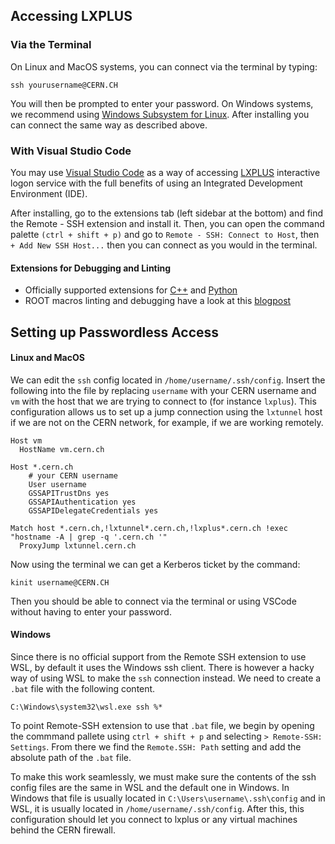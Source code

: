 ## Accessing LXPLUS

### Via the Terminal
On Linux and MacOS systems, you can connect via the terminal by typing:

```ssh yourusername@CERN.CH```

You will then be prompted to enter your password. On Windows systems, we recommend using [Windows Subsystem for Linux](https://learn.microsoft.com/en-us/windows/wsl/install). After installing you can connect the same way as described above.


### With Visual Studio Code

You may use [Visual Studio Code](https://code.visualstudio.com/) as a way of accessing [LXPLUS](https://lxplusdoc.web.cern.ch/) interactive logon service with the full benefits of using an Integrated Development Environment (IDE). 

After installing, go to the extensions tab (left sidebar at the bottom) and find the Remote - SSH extension and install it. Then, you can open the command palette `(ctrl + shift + p)` and go to `Remote - SSH: Connect to Host`, then `+ Add New SSH Host...` then you can connect as you would in the terminal.

#### Extensions for Debugging and Linting
 - Officially supported extensions for [C++](https://code.visualstudio.com/docs/languages/cpp) and [Python](https://code.visualstudio.com/docs/languages/python) 
 - ROOT macros linting and debugging have a look at this [blogpost](https://root.cern/blog/root-on-vscode/)

## Setting up Passwordless Access

#### Linux and MacOS
We can edit the `ssh` config located in `/home/username/.ssh/config`. Insert the following into the file by replacing `username` with your CERN username and `vm` with the host that we are trying to connect to (for instance `lxplus`). This configuration allows us to set up a jump connection using the `lxtunnel` host if we are not on the CERN network, for example, if we are working remotely.

```
Host vm
  HostName vm.cern.ch

Host *.cern.ch
    # your CERN username
    User username
    GSSAPITrustDns yes
    GSSAPIAuthentication yes
    GSSAPIDelegateCredentials yes

Match host *.cern.ch,!lxtunnel*.cern.ch,!lxplus*.cern.ch !exec "hostname -A | grep -q '.cern.ch '"
  ProxyJump lxtunnel.cern.ch 
```

Now using the terminal we can get a Kerberos ticket by the command: 

```
kinit username@CERN.CH
```

Then you should be able to connect via the terminal or using VSCode without having to enter your password.

#### Windows
Since there is no official support from the Remote SSH extension to use WSL, by default it uses the Windows ssh client. There is however a hacky way of using WSL to make the `ssh` connection instead. We need to create a `.bat` file with the following content. 

```
C:\Windows\system32\wsl.exe ssh %*
```

To point Remote-SSH extension to use that `.bat` file, we begin by opening the commmand pallete using `ctrl + shift + p` and selecting `> Remote-SSH: Settings`. From there we find the `Remote.SSH: Path` setting and add the absolute path of the `.bat` file. 

To make this work seamlessly, we must make sure the contents of the ssh config files are the same in WSL and the default one in Windows. In Windows that file is usually located in `C:\Users\username\.ssh\config` and in WSL, it is usually located in `/home/username/.ssh/config`. After this, this configuration should let you connect to lxplus or any virtual machines behind the CERN firewall.


